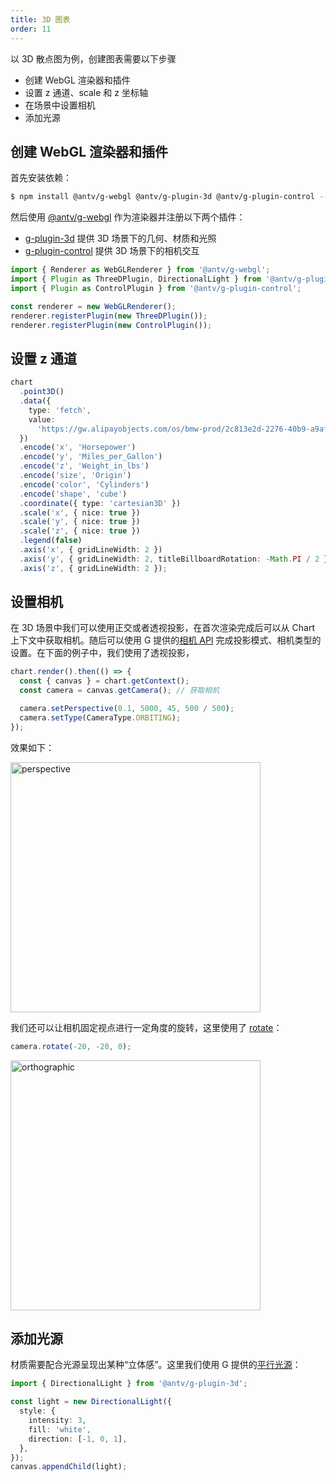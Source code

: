 ```yaml
---
title: 3D 图表
order: 11
---
```


以 3D 散点图为例，创建图表需要以下步骤

- 创建 WebGL 渲染器和插件
- 设置 z 通道、scale 和 z 坐标轴
- 在场景中设置相机
- 添加光源

## 创建 WebGL 渲染器和插件

首先安装依赖：

```bash
$ npm install @antv/g-webgl @antv/g-plugin-3d @antv/g-plugin-control --save;
```

然后使用 [@antv/g-webgl](https://g.antv.antgroup.com/api/renderer/webgl) 作为渲染器并注册以下两个插件：

- [g-plugin-3d](https://g.antv.antgroup.com/plugins/3d) 提供 3D 场景下的几何、材质和光照
- [g-plugin-control](https://g.antv.antgroup.com/plugins/control) 提供 3D 场景下的相机交互

```ts
import { Renderer as WebGLRenderer } from '@antv/g-webgl';
import { Plugin as ThreeDPlugin, DirectionalLight } from '@antv/g-plugin-3d';
import { Plugin as ControlPlugin } from '@antv/g-plugin-control';

const renderer = new WebGLRenderer();
renderer.registerPlugin(new ThreeDPlugin());
renderer.registerPlugin(new ControlPlugin());
```

## 设置 z 通道

```ts
chart
  .point3D()
  .data({
    type: 'fetch',
    value:
      'https://gw.alipayobjects.com/os/bmw-prod/2c813e2d-2276-40b9-a9af-cf0a0fb7e942.csv',
  })
  .encode('x', 'Horsepower')
  .encode('y', 'Miles_per_Gallon')
  .encode('z', 'Weight_in_lbs')
  .encode('size', 'Origin')
  .encode('color', 'Cylinders')
  .encode('shape', 'cube')
  .coordinate({ type: 'cartesian3D' })
  .scale('x', { nice: true })
  .scale('y', { nice: true })
  .scale('z', { nice: true })
  .legend(false)
  .axis('x', { gridLineWidth: 2 })
  .axis('y', { gridLineWidth: 2, titleBillboardRotation: -Math.PI / 2 })
  .axis('z', { gridLineWidth: 2 });
```

## 设置相机

在 3D 场景中我们可以使用正交或者透视投影，在首次渲染完成后可以从 Chart 上下文中获取相机。随后可以使用 G 提供的[相机 API](https://g.antv.antgroup.com/api/camera/intro) 完成投影模式、相机类型的设置。在下面的例子中，我们使用了透视投影，

```ts
chart.render().then(() => {
  const { canvas } = chart.getContext();
  const camera = canvas.getCamera(); // 获取相机

  camera.setPerspective(0.1, 5000, 45, 500 / 500);
  camera.setType(CameraType.ORBITING);
});
```

效果如下：

<img alt="perspective" src="https://mdn.alipayobjects.com/huamei_qa8qxu/afts/img/A*KNCUQqzw2JsAAAAAAAAAAAAADmJ7AQ/original" width="400" />

我们还可以让相机固定视点进行一定角度的旋转，这里使用了 [rotate](https://g.antv.antgroup.com/api/camera/action#rotate)：

```ts
camera.rotate(-20, -20, 0);
```

<img alt="orthographic" src="https://mdn.alipayobjects.com/huamei_qa8qxu/afts/img/A*7MdMQY-QksEAAAAAAAAAAAAADmJ7AQ/original" width="400" />

## 添加光源

材质需要配合光源呈现出某种“立体感”。这里我们使用 G 提供的[平行光源](https://g.antv.antgroup.com/api/3d/light)：

```ts
import { DirectionalLight } from '@antv/g-plugin-3d';

const light = new DirectionalLight({
  style: {
    intensity: 3,
    fill: 'white',
    direction: [-1, 0, 1],
  },
});
canvas.appendChild(light);
```
